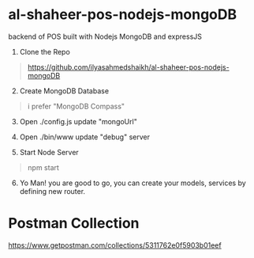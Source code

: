 # al-shaheer-pos-nodejs-mongoDB
backend of POS built with Nodejs MongoDB and expressJS

1. Clone the Repo
> https://github.com/ilyasahmedshaikh/al-shaheer-pos-nodejs-mongoDB

2. Create MongoDB Database
> i prefer "MongoDB Compass"

3. Open ./config.js
update "mongoUrl"

4. Open ./bin/www
update "debug" server

5. Start Node Server
> npm start

6. Yo Man!
you are good to go, you can create your models, services by defining new router.

# Postman Collection
https://www.getpostman.com/collections/5311762e0f5903b01eef